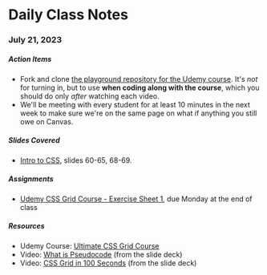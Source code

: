 # Daily Class Notes

### July 21, 2023

##### Action Items

- Fork and clone [the playground repository for the Udemy course](https://github.com/AnnieCannons/udemy-grid-course-playground). It's _not_ for turning in, but to use **when coding along with the course**, which you should do only _after_ watching each video.
- We'll be meeting with every student for at least 10 minutes in the next week to make sure we're on the same page on what if anything you still owe on Canvas.

##### Slides Covered

- [Intro to CSS](https://www.canva.com/design/DAFnIubtXC8/iFIr3Uf4Hlv4Tp80z_JLGA/edit), slides 60-65, 68-69.

##### Assignments

- [Udemy CSS Grid Course - Exercise Sheet 1](https://github.com/AnnieCannons/udemy-grid-course-exercise-1), due Monday at the end of class

##### Resources

- Udemy Course: [Ultimate CSS Grid Course](https://anniecannons.udemy.com/course/css-grid/learn)
- Video: [What is Pseudocode](https://www.youtube.com/watch?v=Rg-fO7rDsds) (from the slide deck)
- Video: [CSS Grid in 100 Seconds](https://www.youtube.com/watch?v=uuOXPWCh-6o) (from the slide deck)
